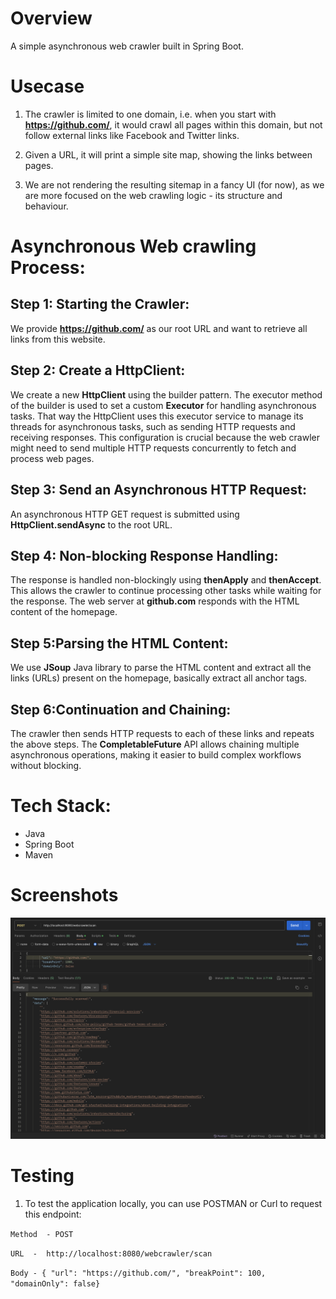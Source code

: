 # Overview
A simple asynchronous web crawler built in Spring Boot. 

# Usecase

1. The crawler is limited to one domain, i.e. when you start with **https://github.com/**, it would crawl all pages within this domain, but not follow external links like Facebook and Twitter links.

2. Given a URL, it will print a simple site map, showing the links between pages.

3. We are not rendering the resulting sitemap in a fancy UI (for now), as we are more focused on the web crawling logic - its structure and behaviour.

# Asynchronous Web crawling Process:

## Step 1: Starting the Crawler:

We provide **https://github.com/** as our root URL and want to retrieve all links from this website.

## Step 2: Create a HttpClient:
 
 We create a new **HttpClient** using the builder pattern. The executor method of the builder is used to set a custom **Executor** for handling asynchronous tasks. That way the HttpClient uses this executor service to manage its threads for asynchronous tasks, such as sending HTTP requests and receiving responses. This configuration is crucial because the web crawler might need to send multiple HTTP requests concurrently to fetch and process web pages.

## Step 3: Send an Asynchronous HTTP Request:

An asynchronous HTTP GET request is submitted using **HttpClient.sendAsync** to the root URL.

## Step 4: Non-blocking Response Handling:

The response is handled non-blockingly using **thenApply** and **thenAccept**. This allows the crawler to continue processing other tasks while waiting for the response. The web server at **github.com** responds with the HTML content of the homepage. 

## Step 5:Parsing the HTML Content:

We use **JSoup** Java library to parse the HTML content and  extract all the links (URLs) present on the homepage, basically extract all anchor tags.

## Step 6:Continuation and Chaining:

The crawler then sends HTTP requests to each of these links and repeats the above steps. The **CompletableFuture** API allows chaining multiple asynchronous operations, making it easier to build complex workflows without blocking.

# Tech Stack:

* Java
* Spring Boot
* Maven

# Screenshots
![postman response](images/postman-response.png)

# Testing

1. To test the application locally, you can use POSTMAN or Curl to request this endpoint:

`Method  - POST `
 
`URL  -  http://localhost:8080/webcrawler/scan	 `

`Body - { "url": "https://github.com/", "breakPoint": 100, "domainOnly": false} `
